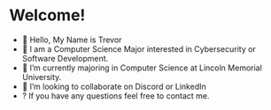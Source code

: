 #  Welcome!
- 👋 Hello, My Name is Trevor
- 👀 I am a Computer Science Major interested in Cybersecurity or Software Development.
- 🌱 I’m currently majoring in Computer Science at Lincoln Memorial University.
- 💞️ I’m looking to collaborate on Discord or LinkedIn
- ? If you have any questions feel free to contact me.

<!---
Trevoryo2/Trevoryo2 is a ✨ special ✨ repository because its `README.md` (this file) appears on your GitHub profile.
You can click the Preview link to take a look at your changes.
--->
